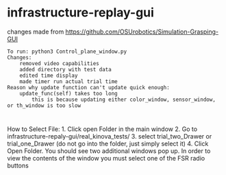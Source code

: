 # infrastructure-replay-gui 
changes made from https://github.com/OSUrobotics/Simulation-Grasping-GUI 
	
	To run: python3 Control_plane_window.py
	Changes:
		removed video capabilities
		added directory with test data
		edited time display
		made timer run actual trial time
	Reason why update function can't update quick enough:
		update_func(self) takes too long
			this is because updating either color_window, sensor_window, or th_window is too slow
#
How to Select File:
	1. Click open Folder in the main window
	2. Go to infrastructure-repaly-gui/real_kinova_tests/
	3. select trial_two_Drawer or trial_one_Drawer (do not go into the folder, just simply select it)
	4. Click Open Folder. You should see two additional windows pop up. In order to view the contents of the window you must select one of the FSR radio buttons
